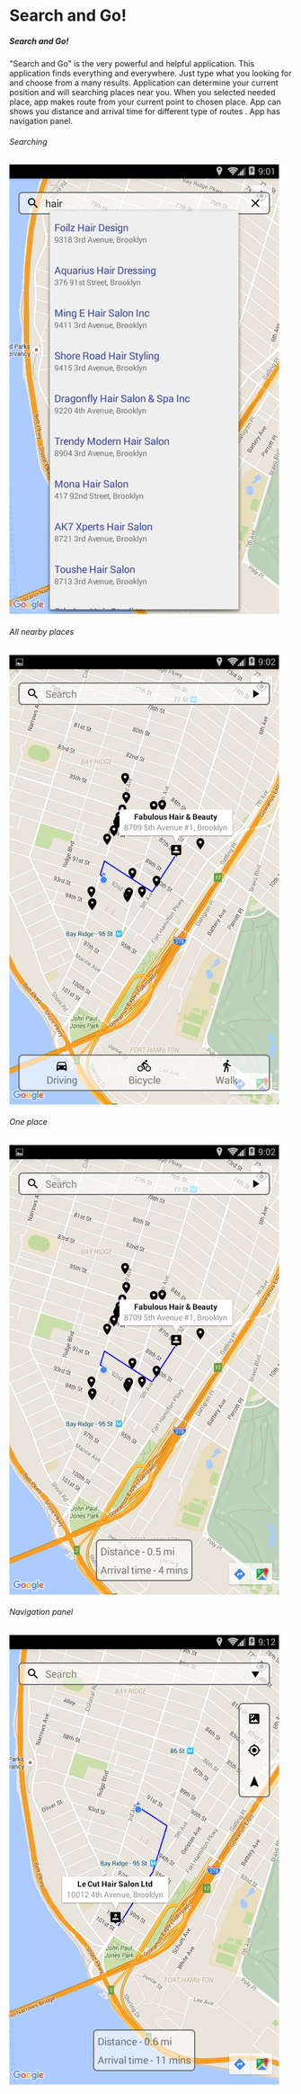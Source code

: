 Search and Go!
==============

##### Search and Go! 
"Search and Go" is the very powerful and helpful application.
This application finds everything and everywhere.
Just type what you looking for and choose from a many results.
Application can determine your current position and will searching places
near you. When you selected needed place, app makes route from your current point 
to chosen place. App can shows you distance and arrival time for different 
type of routes . App has navigation panel.

###### Searching
![Searching](/screenshots/Screenshot_3.png?raw=true "Searching")

###### All nearby places
![All nearby places](/screenshots/Screenshot_4.png?raw=true "All nearby places")

###### One place
![One place](/screenshots/Screenshot_5.png?raw=true "One place")

###### Navigation panel
![Navigation panel](/screenshots/Screenshot_6.png?raw=true "Navigation panel")

